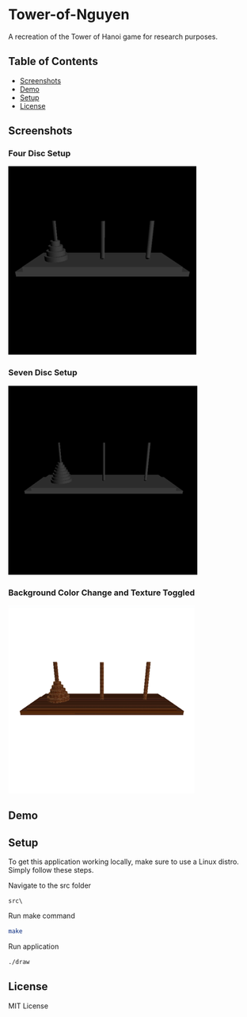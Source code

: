# Tower-of-Nguyen

A recreation of the Tower of Hanoi game for research purposes.

## Table of Contents

- [Screenshots](#screenshots)
- [Demo](#demo)
- [Setup](#setup)
- [License](#license)

## Screenshots

### Four Disc Setup

![four][four]

### Seven Disc Setup

![seven][seven]

### Background Color Change and Texture Toggled

![texture][texture]

[four]: public/assets/imgs/fourdisc.png
[seven]: public/assets/imgs/sevendisc.png
[texture]: public/assets/imgs/texturebackground.png

## Demo

## Setup

To get this application working locally, make sure to use a Linux distro. Simply follow these steps.

Navigate to the src folder

```
src\
```

Run make command

```sh
make
```

Run application

```sh
./draw
```

## License

MIT License
